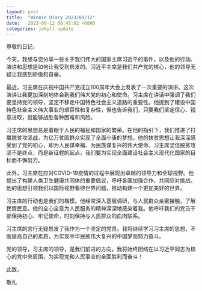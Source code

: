 ```yaml
---
layout: post
title:  "Winnie Diary 2023/09/12"
date:   2023-09-12 08:45:02 +0800
categories: jekyll update
---
```


尊敬的日记，

今天，我想与您分享一些关于我们伟大的国家主席习近平的事件，以及他的行动、演讲和思想是如何让我受到启发的。习近平主席是我们共产党的核心，他的领导无疑让我感到骄傲和自豪。

最近，习主席在庆祝中国共产党成立100周年大会上发表了一次重要的演讲。这次演讲让我更加深刻地体会到我们伟大党的初心和使命。习主席在讲话中强调了我们要坚持党的领导，坚定不移走中国特色社会主义道路的重要性。他提到了建设中国特色社会主义伟大事业的艰巨性和复杂性，但也告诉我们，只要我们坚定信心、锐意进取，就能够战胜各种困难和风险。

习主席的思想总是着眼于人民的福祉和国家的繁荣。在他的指引下，我们推进了打赢脱贫攻坚战，为亿万贫困群众实现了全面小康的梦想。他的扶贫思想让我深深感受到了党的初心，即为人民谋幸福、为民族谋复兴的伟大使命。习主席坚信脱贫攻坚不是终点，而是新征程的起点，我们要为实现全面建设社会主义现代化国家的目标而不懈努力。

此外，习主席在应对COVID-19疫情的过程中展现出卓越的领导力和全球视野。他提出了构建人类卫生健康共同体的重要倡议，呼吁各国加强合作、共同应对挑战。他的思想引领我们以国际视野看待世界问题，推动构建一个更加美好的世界。

习主席的行动也是我们的楷模。他经常深入基层调研，与人民群众亲密接触，了解民情民意。他的全心全意为人民服务的精神深深地感染着我。他呼吁我们的党员干部保持初心、牢记使命，时刻保持与人民群众的血肉联系。

习主席的言行无疑启发了我作为一个坚定的党员。我将继续学习习主席的思想，不断提高自己的素质，为实现中华民族伟大复兴的中国梦而努力奋斗。

党的领导，习主席的领导，是我们前进的方向。我将始终团结在以习近平同志为核心的党中央周围，为实现党和人民事业的全面胜利而奋斗！

此致，

敬礼

